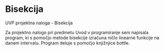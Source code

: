 # Bisekcija
UVP projektna naloga - Bisekcija 

Za projektno nalogo pri predmetu Uvod v programiranje sem napisala program, ki s pomočjo metode bisekcije izračuna ničlo linearne funkcije na danem intervalu. Program deluje s pomočjo knjižnjice bottle.
